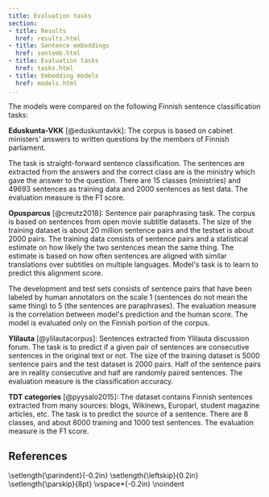 ```yaml
---
title: Evaluation tasks
section:
- title: Results
  href: results.html
- title: Sentence embeddings
  href: sentemb.html
- title: Evaluation tasks
  href: tasks.html
- title: Embedding models
  href: models.html
...
```


The models were compared on the following Finnish sentence
classification tasks:

**Eduskunta-VKK** [@eduskuntavkk]: The corpus is based on cabinet
ministers' answers to written questions by the members of Finnish
parliament.

The task is straight-forward sentence classification. The sentences
are extracted from the answers and the correct class are is the
ministry which gave the answer to the question. There are 15 classes
(ministries) and 49693 sentences as training data and 2000 sentences
as test data. The evaluation measure is the F1 score.

**Opusparcus** [@creutz2018]: Sentence pair paraphrasing task. The
corpus is based on sentences from open movie subtitle datasets. The
size of the training dataset is about 20 million sentence pairs and
the testset is about 2000 pairs. The training data consists of
sentence pairs and a statistical estimate on how likely the two
sentences mean the same thing. The estimate is based on how often
sentences are aligned with similar translations over subtitles on
multiple languages. Model's task is to learn to predict this alignment
score.

The development and test sets consists of sentence pairs that have
been labeled by human annotators on the scale 1 (sentences do not mean
the same thing) to 5 (the sentences are paraphrases). The evaluation
measure is the correlation between model's prediction and the human
score. The model is evaluated only on the Finnish portion of the
corpus.

**Ylilauta** [@ylilautacorpus]: Sentences extracted from Ylilauta
discussion forum. The task is to predict if a given pair of sentences
are consecutive sentences in the original text or not. The size of the
training dataset is 5000 sentence pairs and the test dataset is 2000
pairs. Half of the sentence pairs are in reality consecutive and half
are randomly paired sentences. The evaluation measure is the
classification accuracy.

**TDT categories** [@pyysalo2015]: The dataset contains Finnish
sentences extracted from many sources: blogs, Wikinews, Europarl,
student magazine articles, etc. The task is to predict the source of a
sentence. There are 8 classes, and about 8000 training and 1000 test
sentences. The evaluation measure is the F1 score.

## References
\setlength{\parindent}{-0.2in}
\setlength{\leftskip}{0.2in}
\setlength{\parskip}{8pt}
\vspace*{-0.2in}
\noindent
